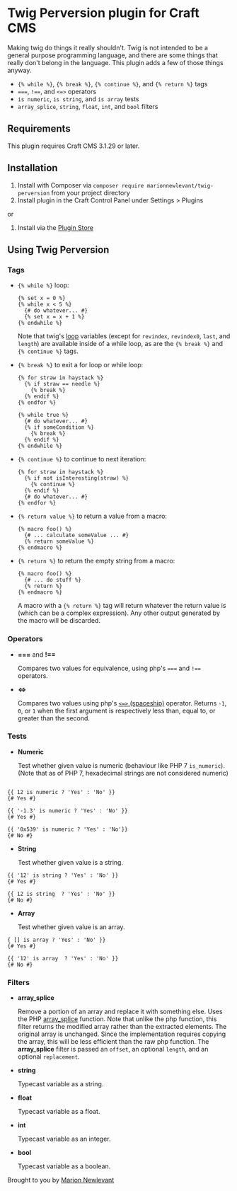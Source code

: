 # Twig Perversion plugin for Craft CMS

Making twig do things it really shouldn&#39;t. Twig is not intended to be a general purpose programming language, and there are some things that really don't belong in the language. This plugin adds a few of those things anyway.

- `{% while %}`, `{% break %}`, `{% continue %}`, and `{% return %}` tags
- `===`, `!==`, and `<=>` operators
- `is numeric`, `is string`, and `is array` tests
- `array_splice`, `string`, `float`, `int`, and `bool` filters

## Requirements

This plugin requires Craft CMS 3.1.29 or later.

## Installation

1. Install with Composer via `composer require marionnewlevant/twig-perversion` from your project directory
2. Install plugin in the Craft Control Panel under Settings > Plugins

or

1. Install via the [Plugin Store](https://plugins.craftcms.com/twig-perversion)

## Using Twig Perversion

### Tags

- `{% while %}` loop:

  ```Twig
  {% set x = 0 %}
  {% while x < 5 %}
    {# do whatever... #}
    {% set x = x + 1 %}
  {% endwhile %}
  ```

  Note that twig's [loop](https://twig.symfony.com/doc/2.x/tags/for.html#the-loop-variable) variables (except for `revindex`, `revindex0`, `last`, and `length`) are available inside of a while loop, as are the `{% break %}` and `{% continue %}` tags.

- `{% break %}` to exit a for loop or while loop:

  ```Twig
  {% for straw in haystack %}
    {% if straw == needle %}
      {% break %}
    {% endif %}
  {% endfor %}

  {% while true %}
    {# do whatever... #}
    {% if someCondition %}
      {% break %}
    {% endif %}
  {% endwhile %}
  ```

- `{% continue %}` to continue to next iteration:

  ```Twig
  {% for straw in haystack %}
    {% if not isInteresting(straw) %}
      {% continue %}
    {% endif %}
    {# do whatever... #}
  {% endfor %}
  ```

- `{% return value %}` to return a value from a macro:

  ```Twig
  {% macro foo() %}
    {# ... calculate someValue ... #}
    {% return someValue %}
  {% endmacro %}
  ```

- `{% return %}` to return the empty string from a macro:

  ```Twig
  {% macro foo() %}
    {# ... do stuff %}
    {% return %}
  {% endmacro %}
  ```

  A macro with a `{% return %}` tag will return whatever the return value is (which can be a complex expression). Any other output generated by the macro will be discarded.

### Operators

- **===** and **!==**

  Compares two values for equivalence, using php's `===` and `!==` operators.

- **&lt;=&gt;**

  Compares two values using php's [`<=>` (spaceship)](http://php.net/manual/en/migration70.new-features.php#migration70.new-features.spaceship-op) operator. Returns `-1`, `0`, or `1` when the first argument is respectively less than, equal to, or greater than the second.

### Tests

- **Numeric**

  Test whether given value is numeric (behaviour like PHP 7 `is_numeric`). (Note that as of PHP 7, hexadecimal strings are not considered numeric)

```Twig

{{ 12 is numeric ? 'Yes' : 'No' }}
{# Yes #}

{{ '-1.3' is numeric ? 'Yes' : 'No' }}
{# Yes #}

{{ '0x539' is numeric ? 'Yes' : 'No'}}
{# No #}
```

- **String**

  Test whether given value is a string.

```Twig
{{ '12' is string ? 'Yes' : 'No' }}
{# Yes #}

{{ 12 is string  ? 'Yes' : 'No' }}
{# No #}
```

- **Array**

  Test whether given value is an array.

```Twig
{ [] is array ? 'Yes' : 'No' }}
{# Yes #}

{{ '12' is array  ? 'Yes' : 'No' }}
{# No #}
```

### Filters

- **array_splice**

  Remove a portion of an array and replace it with something else. Uses the PHP [array_splice](http://php.net/manual/en/function.array-splice.php) function. Note that unlike the php function, this filter returns the modified array rather than the extracted elements. The original array is unchanged. Since the implementation requires copying the array, this will be less efficient than the raw php function. The **array_splice** filter is passed an `offset`, an optional `length`, and an optional `replacement`.

- **string**

  Typecast variable as a string.

- **float**

  Typecast variable as a float.

- **int**

  Typecast variable as an integer.

- **bool**

  Typecast variable as a boolean.

Brought to you by [Marion Newlevant](http://marion.newlevant.com)

